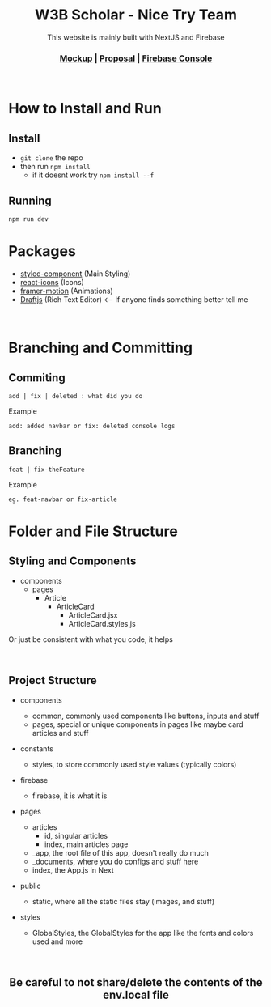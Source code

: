 <h1 align="center">W3B Scholar - Nice Try Team</h1>

<div align="center">
   This website is mainly built with NextJS and Firebase
</div>

<div align="center">
   <h3>
    <a href='https://www.figma.com/file/kzTIuaLLZu541N3desYhxL/BNCC-Nice-Try?node-id=30%3A6'>Mockup</a>
    <span> | </span>
   <a href='https://docs.google.com/document/d/1tiende4r6AeD3_DWjetUXv1tiDgkNBWhsR7G5Xd-PIQ/edit#heading=h.ooka42wl8xdr'>Proposal</a>
    <span> | </span>
    <a href='https://console.firebase.google.com/u/0/project/nice-try-team/overview'>Firebase Console</a>
  </h3>
</div>

<br/>

# How to Install and Run

## Install

- ```git clone``` the repo
- then run ```npm install```
  - if it doesnt work try ```npm install --f```

## Running

    npm run dev


# Packages

- <a href='https://styled-components.com/'>styled-component</a> (Main Styling)
- <a href='https://react-icons.github.io/react-icons/'>react-icons</a> (Icons)
- <a href='https://www.framer.com/docs/introduction/'>framer-motion</a> (Animations)
- <a href='https://draftjs.org/'>Draftjs</a> (Rich Text Editor) <-- If anyone finds something better tell me

<br/>

# Branching and Committing

<h2>Commiting</h2>

```
add | fix | deleted : what did you do
```

Example

```
add: added navbar or fix: deleted console logs
```

<h2>Branching</h2>

```
feat | fix-theFeature
```

Example

```
eg. feat-navbar or fix-article
```

# Folder and File Structure

## Styling and Components

- components
  - pages
    - Article
      - ArticleCard
        - ArticleCard.jsx
        - ArticleCard.styles.js

Or just be consistent with what you code, it helps

<br/>

## Project Structure

- components
  - common, commonly used components like buttons, inputs and stuff
  - pages, special or unique components in pages like maybe card articles and stuff

- constants
  - styles, to store commonly used style values (typically colors)

- firebase
  - firebase, it is what it is

- pages
  - articles
    - id, singular articles
    - index, main articles page
  - _app, the root file of this app, doesn't really do much
  - _documents, where you do configs and stuff here
  - index, the App.js in Next

- public
  - static, where all the static files stay (images, and stuff)

- styles
  - GlobalStyles, the GlobalStyles for the app like the fonts and colors used and more

<br/>

<h2 align='center'>Be careful to not share/delete the contents of the env.local file</h1>
